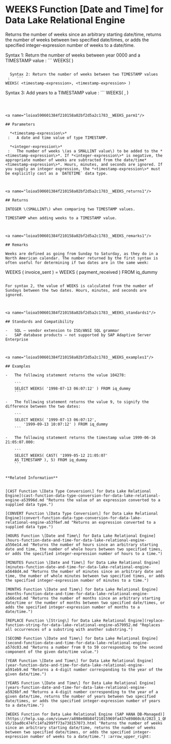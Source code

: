 <!-- loioa590601384f210158a02bf2d5a2c1783 -->

# WEEKS Function \[Date and Time\] for Data Lake Relational Engine

Returns the number of weeks since an arbitrary starting date/time, returns the number of weeks between two specified date/times, or adds the specified integer-expression number of weeks to a date/time.



 Syntax 1: Return the number of weeks between year 0000 and a TIMESTAMP value
 :   ```
WEEKS( <timestamp-expression> )
```

  Syntax 2: Return the number of weeks between two TIMESTAMP values
 :   ```
WEEKS( <timestamp-expression>, <timestamp-expression> )
```

  Syntax 3: Add years to a TIMESTAMP value
 :   ```
WEEKS( <timestamp-expression>, <integer-expression> )
```

 

<a name="loioa590601384f210158a02bf2d5a2c1783__WEEKS_parm1"/>

## Parameters

  *<timestamp-expression\>* 
 :   A date and time value of type TIMESTAMP.

  *<integer-expression\>*
 :   The number of weeks \(as a SMALLINT value\) to be added to the *<timestamp-expression\>*. If *<integer-expression\>* is negative, the appropriate number of weeks are subtracted from the date/time*<timestamp-expression\>*. Hours, minutes, and seconds are ignored. If you supply an integer expression, the *<timestamp-expression\>* must be explicitly cast as a `DATETIME` data type.

 

<a name="loioa590601384f210158a02bf2d5a2c1783__WEEKS_returns1"/>

## Returns

INTEGER \(SMALLINT\) when comparing two TIMESTAMP values.

TIMESTAMP when adding weeks to a TIMESTAMP value.



<a name="loioa590601384f210158a02bf2d5a2c1783__WEEKS_remarks1"/>

## Remarks

Weeks are defined as going from Sunday to Saturday, as they do in a North American calendar. The number returned by the first syntax is often useful for determining if two dates are in the same week:

```
WEEKS ( invoice_sent ) = WEEKS ( payment_received ) FROM iq_dummy
```

For syntax 2, the value of WEEKS is calculated from the number of Sundays between the two dates. Hours, minutes, and seconds are ignored.



<a name="loioa590601384f210158a02bf2d5a2c1783__WEEKS_standards1"/>

## Standards and Compatibility

-   SQL – vendor extension to ISO/ANSI SQL grammar
-   SAP database products – not supported by SAP Adaptive Server Enterprise



<a name="loioa590601384f210158a02bf2d5a2c1783__WEEKS_examples1"/>

## Examples

-   The following statement returns the value 104278:

    ```
    SELECT WEEKS( '1998-07-13 06:07:12' ) FROM iq_dummy
    ```

-   The following statement returns the value 9, to signify the difference between the two dates:

    ```
    SELECT WEEKS( '1999-07-13 06:07:12',
    	'1999-09-13 10:07:12' ) FROM iq_dummy
    ```

-   The following statement returns the timestamp value 1999-06-16 21:05:07.000:

    ```
    SELECT WEEKS( CAST( '1999-05-12 21:05:07'
    AS TIMESTAMP ), 5) FROM iq_dummy
    ```


**Related Information**  


[CAST Function \[Data Type Conversion\] for Data Lake Relational Engine](cast-function-data-type-conversion-for-data-lake-relational-engine-a53996d.md "Returns the value of an expression converted to a supplied data type.")

[CONVERT Function \[Data Type Conversion\] for Data Lake Relational Engine](convert-function-data-type-conversion-for-data-lake-relational-engine-a53f6ef.md "Returns an expression converted to a supplied data type.")

[HOURS Function \[Date and Time\] for Data Lake Relational Engine](hours-function-date-and-time-for-data-lake-relational-engine-a556e14.md "Returns the number of hours since an arbitrary starting date and time, the number of whole hours between two specified times, or adds the specified integer-expression number of hours to a time.")

[MINUTES Function \[Date and Time\] for Data Lake Relational Engine](minutes-function-date-and-time-for-data-lake-relational-engine-a5648d4.md "Returns the number of minutes since an arbitrary date and time, the number of whole minutes between two specified times, or adds the specified integer-expression number of minutes to a time.")

[MONTHS Function \[Date and Time\] for Data Lake Relational Engine](months-function-date-and-time-for-data-lake-relational-engine-a566ced.md "Returns the number of months since an arbitrary starting date/time or the number of months between two specified date/times, or adds the specified integer-expression number of months to a date/time.")

[REPLACE Function \[String\] for Data Lake Relational Engine](replace-function-string-for-data-lake-relational-engine-a579952.md "Replaces all occurrences of a substring with another substring.")

[SECOND Function \[Date and Time\] for Data Lake Relational Engine](second-function-date-and-time-for-data-lake-relational-engine-a57dc03.md "Returns a number from 0 to 59 corresponding to the second component of the given date/time value.")

[YEAR Function \[Date and Time\] for Data Lake Relational Engine](year-function-date-and-time-for-data-lake-relational-engine-a591eb9.md "Returns a 4-digit number corresponding to the year of the given date/time.")

[YEARS Function \[Date and Time\] for Data Lake Relational Engine](years-function-date-and-time-for-data-lake-relational-engine-a5926bf.md "Returns a 4-digit number corresponding to the year of a given date/time, returns the number of years between two specified date/times, or adds the specified integer-expression number of years to a date/time.")

[WEEKS Function for Data Lake Relational Engine (SAP HANA DB-Managed)](https://help.sap.com/viewer/a898e08b84f21015969fa437e89860c8/2023_1_QRC/en-US/1bad0c474fc14fa299ff73a738157073.html "Returns the number of weeks since an arbitrary starting date/time, returns the number of weeks between two specified date/times, or adds the specified integer-expression number of weeks to a date/time.") :arrow_upper_right:

